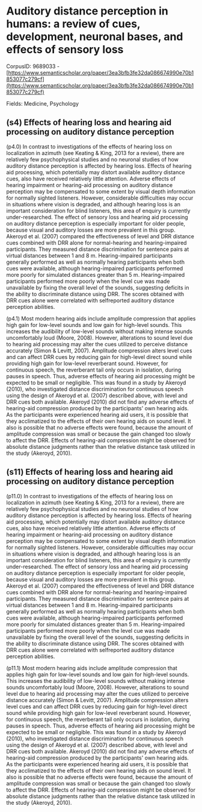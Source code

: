 # Auditory distance perception in humans: a review of cues, development, neuronal bases, and effects of sensory loss

CorpusID: 9689033 - [https://www.semanticscholar.org/paper/3ea3bfb3fe32da086674990e70b1853077c279cf](https://www.semanticscholar.org/paper/3ea3bfb3fe32da086674990e70b1853077c279cf)

Fields: Medicine, Psychology

## (s4) Effects of hearing loss and hearing aid processing on auditory distance perception
(p4.0) In contrast to investigations of the effects of hearing loss on localization in azimuth (see Keating & King, 2013 for a review), there are relatively few psychophysical studies and no neuronal studies of how auditory distance perception is affected by hearing loss. Effects of hearing aid processing, which potentially may distort available auditory distance cues, also have received relatively little attention. Adverse effects of hearing impairment or hearing-aid processing on auditory distance perception may be compensated to some extent by visual depth information for normally sighted listeners. However, considerable difficulties may occur in situations where vision is degraded, and although hearing loss is an important consideration for blind listeners, this area of enquiry is currently under-researched. The effect of sensory loss and hearing aid processing on auditory distance perception is especially important for older people, because visual and auditory losses are more prevalent in this group. Akeroyd et al. (2007) compared the effectiveness of level and DRR distance cues combined with DRR alone for normal-hearing and hearing-impaired participants. They measured distance discrimination for sentence pairs at virtual distances between 1 and 8 m. Hearing-impaired participants generally performed as well as normally hearing participants when both cues were available, although hearing-impaired participants performed more poorly for simulated distances greater than 5 m. Hearing-impaired participants performed more poorly when the level cue was made unavailable by fixing the overall level of the sounds, suggesting deficits in the ability to discriminate distance using DRR. The scores obtained with DRR cues alone were correlated with selfreported auditory distance perception abilities.

(p4.1) Most modern hearing aids include amplitude compression that applies high gain for low-level sounds and low gain for high-level sounds. This increases the audibility of low-level sounds without making intense sounds uncomfortably loud (Moore, 2008). However, alterations to sound level due to hearing aid processing may alter the cues utilized to perceive distance accurately (Simon & Levitt, 2007). Amplitude compression alters level cues and can affect DRR cues by reducing gain for high-level direct sound while providing high gain for low-level reverberant sound. However, for continuous speech, the reverberant tail only occurs in isolation, during pauses in speech. Thus, adverse effects of hearing aid processing might be expected to be small or negligible. This was found in a study by Akeroyd (2010), who investigated distance discrimination for continuous speech using the design of Akeroyd et al. (2007) described above, with level and DRR cues both available. Akeroyd (2010) did not find any adverse effects of hearing-aid compression produced by the participants' own hearing aids. As the participants were experienced hearing aid users, it is possible that they acclimatized to the effects of their own hearing aids on sound level. It also is possible that no adverse effects were found, because the amount of amplitude compression was small or because the gain changed too slowly to affect the DRR. Effects of hearing-aid compression might be observed for absolute distance judgments rather than the relative distance task utilized in the study (Akeroyd, 2010).
## (s11) Effects of hearing loss and hearing aid processing on auditory distance perception
(p11.0) In contrast to investigations of the effects of hearing loss on localization in azimuth (see Keating & King, 2013 for a review), there are relatively few psychophysical studies and no neuronal studies of how auditory distance perception is affected by hearing loss. Effects of hearing aid processing, which potentially may distort available auditory distance cues, also have received relatively little attention. Adverse effects of hearing impairment or hearing-aid processing on auditory distance perception may be compensated to some extent by visual depth information for normally sighted listeners. However, considerable difficulties may occur in situations where vision is degraded, and although hearing loss is an important consideration for blind listeners, this area of enquiry is currently under-researched. The effect of sensory loss and hearing aid processing on auditory distance perception is especially important for older people, because visual and auditory losses are more prevalent in this group. Akeroyd et al. (2007) compared the effectiveness of level and DRR distance cues combined with DRR alone for normal-hearing and hearing-impaired participants. They measured distance discrimination for sentence pairs at virtual distances between 1 and 8 m. Hearing-impaired participants generally performed as well as normally hearing participants when both cues were available, although hearing-impaired participants performed more poorly for simulated distances greater than 5 m. Hearing-impaired participants performed more poorly when the level cue was made unavailable by fixing the overall level of the sounds, suggesting deficits in the ability to discriminate distance using DRR. The scores obtained with DRR cues alone were correlated with selfreported auditory distance perception abilities.

(p11.1) Most modern hearing aids include amplitude compression that applies high gain for low-level sounds and low gain for high-level sounds. This increases the audibility of low-level sounds without making intense sounds uncomfortably loud (Moore, 2008). However, alterations to sound level due to hearing aid processing may alter the cues utilized to perceive distance accurately (Simon & Levitt, 2007). Amplitude compression alters level cues and can affect DRR cues by reducing gain for high-level direct sound while providing high gain for low-level reverberant sound. However, for continuous speech, the reverberant tail only occurs in isolation, during pauses in speech. Thus, adverse effects of hearing aid processing might be expected to be small or negligible. This was found in a study by Akeroyd (2010), who investigated distance discrimination for continuous speech using the design of Akeroyd et al. (2007) described above, with level and DRR cues both available. Akeroyd (2010) did not find any adverse effects of hearing-aid compression produced by the participants' own hearing aids. As the participants were experienced hearing aid users, it is possible that they acclimatized to the effects of their own hearing aids on sound level. It also is possible that no adverse effects were found, because the amount of amplitude compression was small or because the gain changed too slowly to affect the DRR. Effects of hearing-aid compression might be observed for absolute distance judgments rather than the relative distance task utilized in the study (Akeroyd, 2010).
